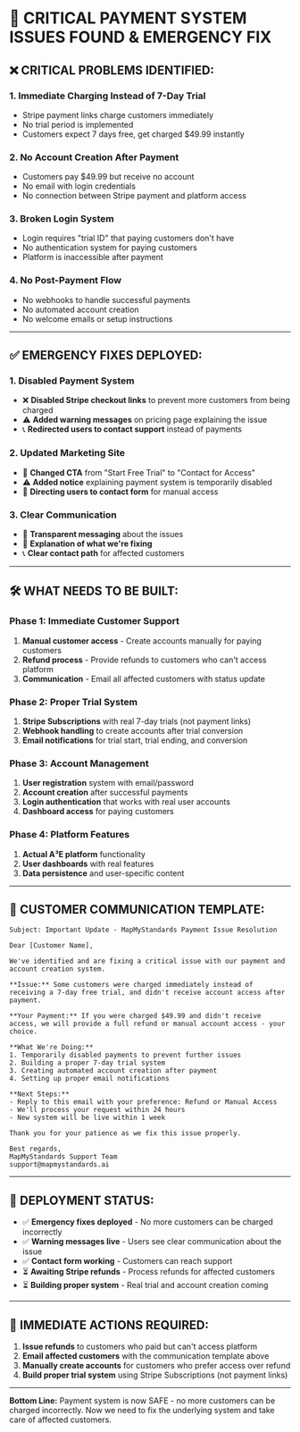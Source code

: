 # 🚨 CRITICAL PAYMENT SYSTEM ISSUES FOUND & EMERGENCY FIX

## ❌ CRITICAL PROBLEMS IDENTIFIED:

### **1. Immediate Charging Instead of 7-Day Trial**
- Stripe payment links charge customers immediately
- No trial period is implemented
- Customers expect 7 days free, get charged $49.99 instantly

### **2. No Account Creation After Payment**
- Customers pay $49.99 but receive no account
- No email with login credentials
- No connection between Stripe payment and platform access

### **3. Broken Login System**
- Login requires "trial ID" that paying customers don't have
- No authentication system for paying customers
- Platform is inaccessible after payment

### **4. No Post-Payment Flow**
- No webhooks to handle successful payments
- No automated account creation
- No welcome emails or setup instructions

---

## ✅ EMERGENCY FIXES DEPLOYED:

### **1. Disabled Payment System**
- ❌ **Disabled Stripe checkout links** to prevent more customers from being charged
- ⚠️ **Added warning messages** on pricing page explaining the issue
- 📞 **Redirected users to contact support** instead of payments

### **2. Updated Marketing Site**
- 🔄 **Changed CTA** from "Start Free Trial" to "Contact for Access"
- ⚠️ **Added notice** explaining payment system is temporarily disabled
- 📧 **Directing users to contact form** for manual access

### **3. Clear Communication**
- 📄 **Transparent messaging** about the issues
- 🔧 **Explanation of what we're fixing**
- 📞 **Clear contact path** for affected customers

---

## 🛠️ WHAT NEEDS TO BE BUILT:

### **Phase 1: Immediate Customer Support**
1. **Manual customer access** - Create accounts manually for paying customers
2. **Refund process** - Provide refunds to customers who can't access platform
3. **Communication** - Email all affected customers with status update

### **Phase 2: Proper Trial System**
1. **Stripe Subscriptions** with real 7-day trials (not payment links)
2. **Webhook handling** to create accounts after trial conversion
3. **Email notifications** for trial start, trial ending, and conversion

### **Phase 3: Account Management**
1. **User registration** system with email/password
2. **Account creation** after successful payments
3. **Login authentication** that works with real user accounts
4. **Dashboard access** for paying customers

### **Phase 4: Platform Features**
1. **Actual A³E platform** functionality
2. **User dashboards** with real features
3. **Data persistence** and user-specific content

---

## 📧 CUSTOMER COMMUNICATION TEMPLATE:

```
Subject: Important Update - MapMyStandards Payment Issue Resolution

Dear [Customer Name],

We've identified and are fixing a critical issue with our payment and account creation system.

**Issue:** Some customers were charged immediately instead of receiving a 7-day free trial, and didn't receive account access after payment.

**Your Payment:** If you were charged $49.99 and didn't receive access, we will provide a full refund or manual account access - your choice.

**What We're Doing:**
1. Temporarily disabled payments to prevent further issues
2. Building a proper 7-day trial system
3. Creating automated account creation after payment
4. Setting up proper email notifications

**Next Steps:**
- Reply to this email with your preference: Refund or Manual Access
- We'll process your request within 24 hours
- New system will be live within 1 week

Thank you for your patience as we fix this issue properly.

Best regards,
MapMyStandards Support Team
support@mapmystandards.ai
```

---

## 🚀 DEPLOYMENT STATUS:

- ✅ **Emergency fixes deployed** - No more customers can be charged incorrectly
- ✅ **Warning messages live** - Users see clear communication about the issue
- ✅ **Contact form working** - Customers can reach support
- ⏳ **Awaiting Stripe refunds** - Process refunds for affected customers
- ⏳ **Building proper system** - Real trial and account creation coming

---

## 🎯 IMMEDIATE ACTIONS REQUIRED:

1. **Issue refunds** to customers who paid but can't access platform
2. **Email affected customers** with the communication template above
3. **Manually create accounts** for customers who prefer access over refund
4. **Build proper trial system** using Stripe Subscriptions (not payment links)

---

**Bottom Line:** Payment system is now SAFE - no more customers can be charged incorrectly. Now we need to fix the underlying system and take care of affected customers.
